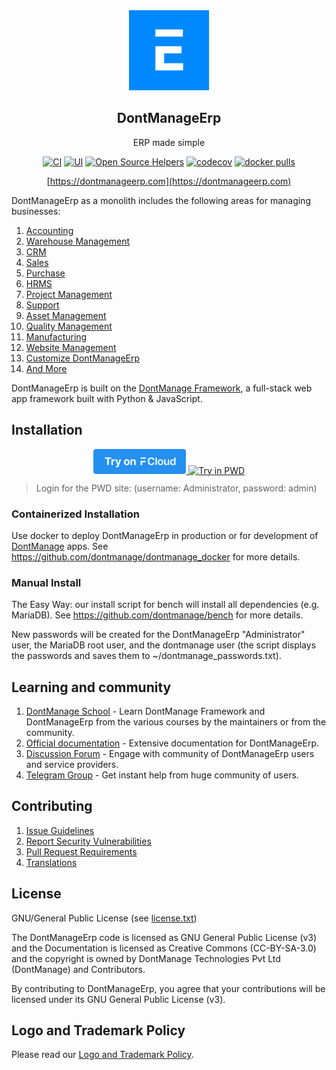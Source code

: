 <div align="center">
    <a href="https://dontmanageerp.com">
        <img src="https://raw.githubusercontent.com/dontmanage/dontmanageerp/develop/dontmanageerp/public/images/dontmanageerp-logo.png" height="128">
    </a>
    <h2>DontManageErp</h2>
    <p align="center">
        <p>ERP made simple</p>
    </p>

[![CI](https://github.com/dontmanage/dontmanageerp/actions/workflows/server-tests.yml/badge.svg?branch=develop)](https://github.com/dontmanage/dontmanageerp/actions/workflows/server-tests.yml)
[![UI](https://github.com/dontmanageerp/dontmanageerp_ui_tests/actions/workflows/ui-tests.yml/badge.svg?branch=develop&event=schedule)](https://github.com/dontmanageerp/dontmanageerp_ui_tests/actions/workflows/ui-tests.yml)
[![Open Source Helpers](https://www.codetriage.com/dontmanage/dontmanageerp/badges/users.svg)](https://www.codetriage.com/dontmanage/dontmanageerp)
[![codecov](https://codecov.io/gh/dontmanage/dontmanageerp/branch/develop/graph/badge.svg?token=0TwvyUg3I5)](https://codecov.io/gh/dontmanage/dontmanageerp)
[![docker pulls](https://img.shields.io/docker/pulls/dontmanage/dontmanageerp-worker.svg)](https://hub.docker.com/r/dontmanage/dontmanageerp-worker)

[https://dontmanageerp.com](https://dontmanageerp.com)

</div>

DontManageErp as a monolith includes the following areas for managing businesses:

1. [Accounting](https://dontmanageerp.com/open-source-accounting)
1. [Warehouse Management](https://dontmanageerp.com/distribution/warehouse-management-system)
1. [CRM](https://dontmanageerp.com/open-source-crm)
1. [Sales](https://dontmanageerp.com/open-source-sales-purchase)
1. [Purchase](https://dontmanageerp.com/open-source-sales-purchase)
1. [HRMS](https://dontmanageerp.com/open-source-hrms)
1. [Project Management](https://dontmanageerp.com/open-source-projects)
1. [Support](https://dontmanageerp.com/open-source-help-desk-software)
1. [Asset Management](https://dontmanageerp.com/open-source-asset-management-software)
1. [Quality Management](https://dontmanageerp.com/docs/user/manual/en/quality-management)
1. [Manufacturing](https://dontmanageerp.com/open-source-manufacturing-erp-software)
1. [Website Management](https://dontmanageerp.com/open-source-website-builder-software)
1. [Customize DontManageErp](https://dontmanageerp.com/docs/user/manual/en/customize-dontmanageerp)
1. [And More](https://dontmanageerp.com/docs/user/manual/en/)

DontManageErp is built on the [DontManage Framework](https://github.com/dontmanage/dontmanage), a full-stack web app framework built with Python & JavaScript.

## Installation

<div align="center" style="max-height: 40px;">
    <a href="https://dontmanagecloud.com/dontmanageerp/signup">
        <img src=".github/try-on-f-cloud-button.svg" height="40">
    </a>
    <a href="https://labs.play-with-docker.com/?stack=https://raw.githubusercontent.com/dontmanage/dontmanage_docker/main/pwd.yml">
      <img src="https://raw.githubusercontent.com/play-with-docker/stacks/master/assets/images/button.png" alt="Try in PWD" height="37"/>
    </a>
</div>

> Login for the PWD site: (username: Administrator, password: admin)

### Containerized Installation

Use docker to deploy DontManageErp in production or for development of [DontManage](https://github.com/dontmanage/dontmanage) apps. See https://github.com/dontmanage/dontmanage_docker for more details.

### Manual Install

The Easy Way: our install script for bench will install all dependencies (e.g. MariaDB). See https://github.com/dontmanage/bench for more details.

New passwords will be created for the DontManageErp "Administrator" user, the MariaDB root user, and the dontmanage user (the script displays the passwords and saves them to ~/dontmanage_passwords.txt).


## Learning and community

1. [DontManage School](https://dontmanage.school) - Learn DontManage Framework and DontManageErp from the various courses by the maintainers or from the community.
2. [Official documentation](https://docs.dontmanageerp.com/) - Extensive documentation for DontManageErp.
3. [Discussion Forum](https://discuss.dontmanageerp.com/) - Engage with community of DontManageErp users and service providers.
4. [Telegram Group](https://t.me/dontmanageerphelp) - Get instant help from huge community of users.


## Contributing

1. [Issue Guidelines](https://github.com/dontmanage/dontmanageerp/wiki/Issue-Guidelines)
1. [Report Security Vulnerabilities](https://dontmanageerp.com/security)
1. [Pull Request Requirements](https://github.com/dontmanage/dontmanageerp/wiki/Contribution-Guidelines)
1. [Translations](https://translate.dontmanageerp.com)


## License

GNU/General Public License (see [license.txt](license.txt))

The DontManageErp code is licensed as GNU General Public License (v3) and the Documentation is licensed as Creative Commons (CC-BY-SA-3.0) and the copyright is owned by DontManage Technologies Pvt Ltd (DontManage) and Contributors.

By contributing to DontManageErp, you agree that your contributions will be licensed under its GNU General Public License (v3).

## Logo and Trademark Policy

Please read our [Logo and Trademark Policy](TRADEMARK_POLICY.md).
